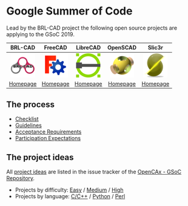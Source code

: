 # Google Summer of Code

Lead by the BRL-CAD project the following open source projects are applying to the GSoC 2019.

| BRL-CAD | FreeCAD | LibreCAD | OpenSCAD | Slic3r |
|:-------:|:-------:|:--------:|:--------:|:------:|
| ![BRL-CAD Logo](assets/logos/brlcad_64.png) | ![FreeCAD Logo](assets/logos/freecad_64.png) | ![LibreCAD Logo](assets/logos/librecad_64.png) | ![OpenSCAD Logo](assets/logos/openscad_64.png) | ![Slic3r Logo](assets/logos/slic3r_64.png) |
| [Homepage](https://brlcad.org/) | [Homepage](https://www.freecadweb.org/) | [Homepage](https://librecad.org/) | [Homepage](https://www.openscad.org/) | [Homepage](https://slic3r.org/) |

## The process

* [Checklist](gsoc_checklist.html)
* [Guidelines](gsoc_guidelines.html)
* [Acceptance Requirements](gsoc_acceptance.html)
* [Participation Expectations](gsoc_expectations.html)

## The project ideas

All [project ideas](https://github.com/opencax/GSoC/issues?q=is%3Aissue+is%3Aopen) are listed in the issue tracker of the [OpenCAx - GSoC Repository](https://github.com/opencax/GSoC).

* Projects by difficulty: [Easy](https://github.com/opencax/GSoC/issues?q=is%3Aissue+is%3Aopen+label%3A%22Difficulty%3A+Easy%22) / [Medium](https://github.com/opencax/GSoC/issues?q=is%3Aissue+is%3Aopen+label%3A%22Difficulty%3A+Medium%22) / [High](https://github.com/opencax/GSoC/issues?q=is%3Aissue+is%3Aopen+label%3A%22Difficulty%3A+High%22)
* Projects by language: [C/C++](https://github.com/opencax/GSoC/issues?q=is%3Aissue+is%3Aopen+label%3A%22Lang%3A+C%2B%2B%22) / [Python](https://github.com/opencax/GSoC/issues?q=is%3Aissue+is%3Aopen+label%3A%22Lang%3A+Python%22) / [Perl](https://github.com/opencax/GSoC/labels/Lang%3A%20Perl)
